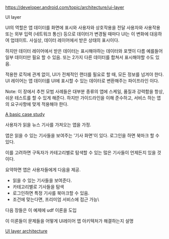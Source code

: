 https://developer.android.com/topic/architecture/ui-layer

UI layer

UI의 역할은 앱 데이터를 화면에 표시와 사용자와 상호작용을 전달
사용자와 사용작용 또는 외부 입력 (네트워크 통신) 등으로 데이터가 변경될 때마다
UI는 이 변화에 대응하여 업데이트.
사실상, 데이터 레이어에서 받은 상태의 표시이다.

하지만 데이터 레이어에서 받은 데이터는 표시해야하는 데이터와 포맷이 다름
예를들어 일부 데이터만 필요 할 수 있음.
또는 2가지 다른 데이터를 합쳐서 표시해야할 수도 있음.

적용한 로직에 관계 없이, UI가 전체적인 랜더를 필요로 할 때, 모든 정보를 넘겨야 한다.
UI 레이어는 앱 데이터를 UI에 표시할 수 있는 데이터로 변환해주는 파이프라인 이다.


Note: 이 장에서 추천 모범 사례들은 대부분 종류의 앱에  스케일, 품질과 강력함을 항상, 쉬운 테스트를 할 수 있게 해준다.
하지만 가이드라인을 이해 준수하고, 서비스 하는 앱의 요구사항에 맞게 적용해야 한다. 


[A basic case study](https://developer.android.com/topic/architecture/ui-layer#case-study)

사용자가 읽을 뉴스 기사를 가져오는 앱을 가정.

앱은 읽을 수 있는 기사들을 보여주는 '기사 화면'이 있다.
로그인을 하면 북마크 할 수 있다.

이를 고려하면 구독자가 카테고리별로 탐색할 수 있는 많은 기사들이 언제든지 있을 것이다.

요약하면 앱은 사용자들에게 다음을 제공.
- 읽을 수 있는 기사들을 보여준다.
- 카테고리별로 기사들을 탐색
- 로그인하면 특정 기사를 북마크할 수 있음.
- 조건에 맞는다면, 프리미엄 서비스에 접근 가능\

다음 장들은 이 예제에 udf 이론을 도입

이 이론들이 문제들을 어떻게 UI레이어 앱 아키텍처가 해결하는지 설명

[UI layer architecture](https://developer.android.com/topic/architecture/ui-layer#architecture)
